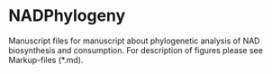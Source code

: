 # NADPhylogeny

Manuscript files for manuscript about phylogenetic analysis of NAD biosynthesis 
and consumption. For description of figures please see Markup-files (*.md).
